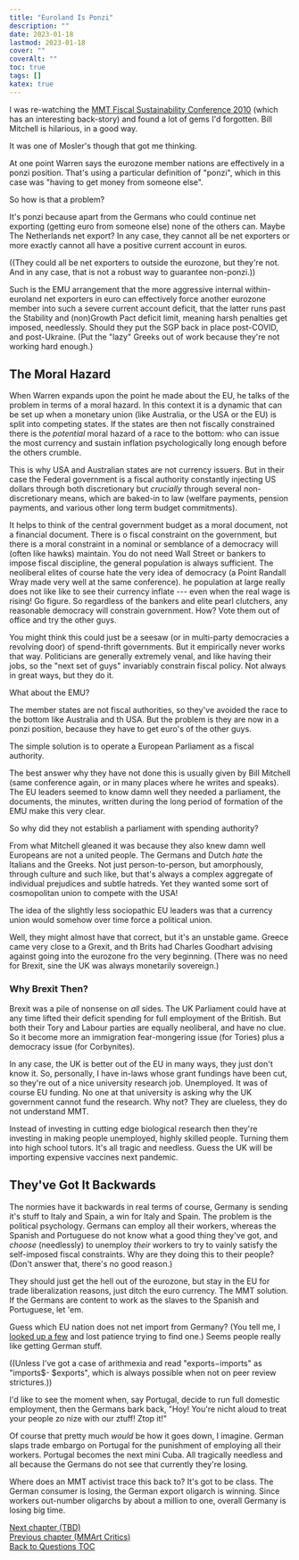 ```yaml
---
title: "Euroland Is Ponzi"
description: ""
date: 2023-01-18
lastmod: 2023-01-18
cover: ""
coverAlt: ""
toc: true
tags: []
katex: true
---
```


I was re-watching the [MMT Fiscal Sustainability Conference 2010](https://www.youtube.com/playlist?list=PLKvPLZsgEcXSbdqMUTc-4usIO-9f0xBlc) 
(which has an interesting back-story) and found a lot of gems I'd forgotten. Bill Mitchell is hilarious, in a good way.

It was one of Mosler's though that got me thinking.

At one point Warren says the eurozone member nations are effectively in a ponzi position. 
That's using a particular definition of "ponzi", which in this case was "having to get 
money from someone else". 

So how is that a problem?

It's ponzi because apart from the Germans who could continue net exporting (getting euro 
from someone else) none of the others can. Maybe The Netherlands net export? In any case, 
they cannot all be net exporters or more exactly cannot all have a positive current 
account in euros.

((They could all be net exporters to outside the eurozone, but they're not. And in any 
case, that is not a robust way to guarantee non-ponzi.))

Such is the EMU arrangement that the more aggressive internal within-euroland net 
exporters in euro can effectively force another eurozone member into such a severe 
current account deficit, that the latter runs past the Stability and (non)Growth Pact 
deficit limit, meaning harsh penalties get imposed, needlessly. Should they put the 
SGP back in place post-COVID, and post-Ukraine.
(Put the "lazy" Greeks out of work because they're not working hard enough.)

## The Moral Hazard

When Warren expands upon the point he made about the EU, he talks of the problem in 
terms of a moral hazard. In this context it is a dynamic that can be set up when a 
monetary union (like Australia, or the USA or the EU) is split into competing states. 
If the states are then not fiscally constrained there is the *potential* moral hazard 
of a race to the bottom: who can issue the most currency and sustain inflation 
psychologically long enough before the others crumble.

This is why USA and Australian states are not currency issuers. But in their case the 
Federal government is a fiscal authority constantly injecting US dollars through both 
discretionary but *crucially* through several non-discretionary means, which are 
baked-in to law (welfare payments, pension payments, and various other long term 
budget commitments).

It helps to think of the central government budget as a moral document, not a 
financial document. There is o fiscal constraint on the government, but there is a 
moral constraint in a nominal or semblance of a democracy will (often like hawks) 
maintain. You do not need Wall Street or bankers to impose fiscal discipline, the 
general population is always sufficient. The neoliberal elites of course hate the 
very idea of democracy (a Point Randall Wray made very well at the same conference).
he population at large really does not like like to see their currency inflate --- 
even when the real wage is rising! Go figure. So regardless of the bankers and elite 
pearl clutchers, any reasonable democracy will constrain government. How? Vote them 
out of office and try the other guys.

You might think this could just be a seesaw (or in multi-party democracies a revolving 
door) of spend-thrift governments. But it empirically never works that way. 
Politicians are generally extremely venal, and like having their jobs, so the "next 
set of guys" invariably constrain fiscal policy. Not always in great ways, but they 
do it.

What about the EMU?

The member states are not fiscal authorities, so they've avoided the race to the 
bottom like Australia and th USA. But the problem is they are now in a ponzi 
position, because they have to get euro's of the other guys.

The simple solution is to operate a European Parliament as a fiscal authority.

The best answer why they have not done this is usually given by Bill Mitchell (same 
conference again, or in many places where he writes and speaks). The EU leaders 
seemed to know damn well they needed a parliament, the documents, the minutes, 
written during the long period of formation of the EMU make this very clear.

So why did they not establish a parliament with spending authority?

From what Mitchell gleaned it was because they also knew damn well Europeans are not 
a united people. The Germans and Dutch *hate* the Italians and the Greeks. Not just 
person-to-person, but amorphously, through culture and such like, but that's always a 
complex  aggregate of individual prejudices and subtle hatreds. Yet they wanted some 
sort of cosmopolitan union to compete with the USA!

The idea of the slightly less sociopathic EU leaders was that a currency union 
would somehow over time force a political union.

Well, they might almost have that correct, but it's an unstable game. Greece came 
very close to a Grexit, and th Brits had Charles Goodhart advising against going into 
the eurozone fro the very beginning. (There was no need for Brexit, sine the UK was 
always monetarily sovereign.)



### Why Brexit Then?

Brexit was a pile of nonsense on *all* sides. The UK Parliament could have at any time 
lifted their deficit spending for full employment of the British. But both their Tory 
and Labour parties are equally neoliberal, and have no clue. So it become more an 
immigration fear-mongering issue (for Tories) plus a democracy issue (for Corbynites).

In any case, the UK is better out of the EU in many ways, they just don't know it. 
So, personally, I have in-laws whose grant fundings have been cut, so they're out of 
a nice university research job. Unemployed. It was of course EU funding. No one at 
that university is asking why the UK government cannot fund the research. Why not? 
They are clueless, they do not understand MMT.

Instead of investing in cutting edge biological research then they're investing in 
making people unemployed, highly skilled people. Turning them into high school 
tutors. It's all tragic and needless. Guess the UK will be importing expensive 
vaccines next pandemic.


## They've Got It Backwards

The normies have it backwards in real terms of course, Germany is sending it's stuff to 
Italy and Spain, a win for Italy and Spain. The problem is the political psychology. 
Germans can employ all their workers, whereas the Spanish and Portuguese do not know 
what a good thing they've got, and *choose* (needlessly) to unemploy *their* workers to 
try to vainly satisfy the self-imposed fiscal constraints. Why are they doing this to 
their people? (Don't answer that, there's no good reason.)

They should just get the hell out of the eurozone, but stay in the EU for trade 
liberalization reasons, just ditch the euro currency. The MMT solution.
If the Germans are content to work as the slaves to the Spanish and Portuguese, let 'em.

Guess which EU nation does not net import from Germany? (You tell me, I 
[looked up a few](https://wits.worldbank.org/CountryProfile/en/Country/DEU/Year/LTST/TradeFlow/EXPIMP) and lost patience trying to find one.) Seems people really like 
getting German stuff.

((Unless I've got a case of arithmexia and read "exports$-$imports" as "imports$-
$exports", which is always possible when not on peer review strictures.))

I'd like to see the moment when, say Portugal, decide to run full domestic employment, 
then the Germans bark back, "Hoy! You're nicht aloud to treat your people zo nize with 
our ztuff! Ztop it!"

Of course that pretty much *would* be how it goes down, I imagine. German slaps trade 
embargo on Portugal for the punishment of employing all their workers.
Portugal becomes the next mini Cuba. All tragically needless and all because the 
Germans do not see that currently they're losing.

Where does an MMT activist trace this back to? It's got to be class. The German consumer 
is losing, the German export oligarch is winning. Since workers out-number oligarchs 
by about a million to one, overall Germany is losing big time.


[Next chapter (TBD)](./)  
[Previous chapter (MMArt Critics)](../18_mmtreviews)  
[Back to Questions TOC](../)
